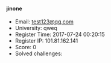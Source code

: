 #### jinone  

* Email: test123@qq.com  
* University: qweq  
* Register Time: 2017-07-24 00:20:15  
* Register IP: 101.81.162.141  
* Score: 0  
* Solved challenges: 
